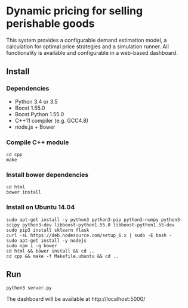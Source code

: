 # Dynamic pricing for selling perishable goods

This system provides a configurable demand estimation model, a calculation for optimal price strategies and a simulation runner.
All functionality is available and configurable in a web-based dashboard.

## Install
### Dependencies
* Python 3.4 or 3.5
* Boost 1.55.0
* Boost.Python 1.55.0
* C++11 compiler (e.g. GCC4.8)
* node.js + Bower

### Compile C++ module
```
cd cpp
make
```

### Install bower dependencies
```
cd html
bower install
```

### Install on Ubuntu 14.04
```
sudo apt-get install -y python3 python3-pip python3-numpy python3-scipy python3-dev libboost-python1.55.0 libboost-python1.55-dev
sudo pip3 install sklearn flask
curl -sL https://deb.nodesource.com/setup_6.x | sudo -E bash -
sudo apt-get install -y nodejs
sudo npm i -g bower
cd html && bower install && cd ..
cd cpp && make -f Makefile.ubuntu && cd ..
```

## Run
```
python3 server.py
```

The dashboard will be available at http://localhost:5000/
